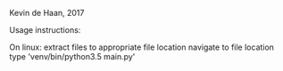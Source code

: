Kevin de Haan, 2017

Usage instructions:

On linux:
    extract files to appropriate file location
    navigate to file location
    type 'venv/bin/python3.5 main.py'
